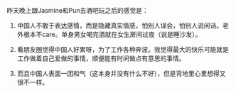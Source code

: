昨天晚上跟Jasmine和Pun去酒吧玩之后的感觉是：

1. 中国人不敢于表达感情，而是隐藏真实情感，怕别人误会，怕别人说闲话。老外根本不care。单身男女喝完酒就在女生房间过夜（说是睡沙发）。

2. 看朋友圈觉得中国人好累呀，为了工作各种奔波。我觉得最大的快乐可能就是工作做着自己爱做的事情，顺便能有时间做点有意思的事情。

3. 而且中国人表面一团和气（这本身并没有什么不好），但是背地里心里想得又很不一样。
